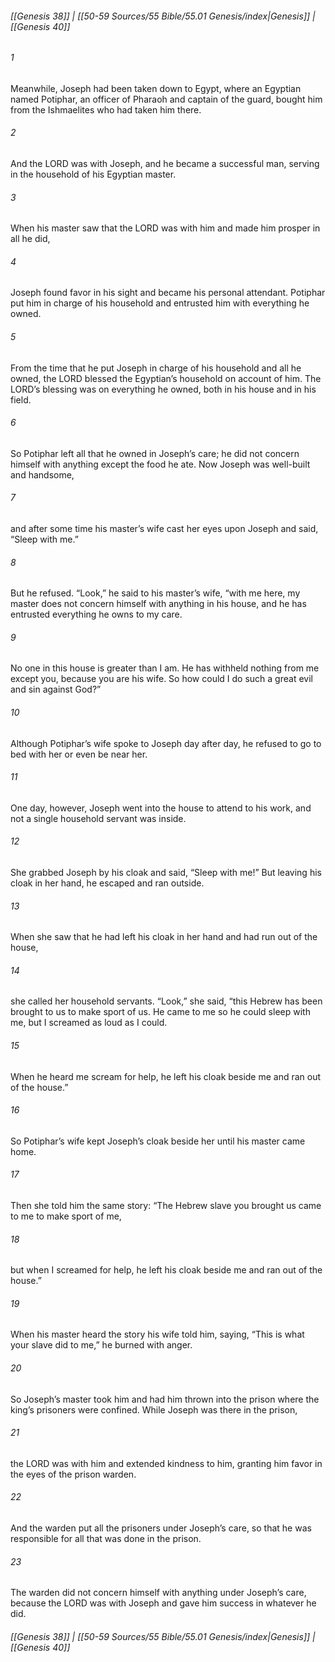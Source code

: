 
###### [[Genesis 38]] | [[50-59 Sources/55 Bible/55.01 Genesis/index|Genesis]] | [[Genesis 40]]

###### 1
Meanwhile, Joseph had been taken down to Egypt, where an Egyptian named Potiphar, an officer of Pharaoh and captain of the guard, bought him from the Ishmaelites who had taken him there.
###### 2
And the LORD was with Joseph, and he became a successful man, serving in the household of his Egyptian master.
###### 3
When his master saw that the LORD was with him and made him prosper in all he did,
###### 4
Joseph found favor in his sight and became his personal attendant. Potiphar put him in charge of his household and entrusted him with everything he owned.
###### 5
From the time that he put Joseph in charge of his household and all he owned, the LORD blessed the Egyptian’s household on account of him. The LORD’s blessing was on everything he owned, both in his house and in his field.
###### 6
So Potiphar left all that he owned in Joseph’s care; he did not concern himself with anything except the food he ate. Now Joseph was well-built and handsome,
###### 7
and after some time his master’s wife cast her eyes upon Joseph and said, “Sleep with me.”
###### 8
But he refused. “Look,” he said to his master’s wife, “with me here, my master does not concern himself with anything in his house, and he has entrusted everything he owns to my care.
###### 9
No one in this house is greater than I am. He has withheld nothing from me except you, because you are his wife. So how could I do such a great evil and sin against God?”
###### 10
Although Potiphar’s wife spoke to Joseph day after day, he refused to go to bed with her or even be near her.
###### 11
One day, however, Joseph went into the house to attend to his work, and not a single household servant was inside.
###### 12
She grabbed Joseph by his cloak and said, “Sleep with me!” But leaving his cloak in her hand, he escaped and ran outside.
###### 13
When she saw that he had left his cloak in her hand and had run out of the house,
###### 14
she called her household servants. “Look,” she said, “this Hebrew has been brought to us to make sport of us. He came to me so he could sleep with me, but I screamed as loud as I could.
###### 15
When he heard me scream for help, he left his cloak beside me and ran out of the house.”
###### 16
So Potiphar’s wife kept Joseph’s cloak beside her until his master came home.
###### 17
Then she told him the same story: “The Hebrew slave you brought us came to me to make sport of me,
###### 18
but when I screamed for help, he left his cloak beside me and ran out of the house.”
###### 19
When his master heard the story his wife told him, saying, “This is what your slave did to me,” he burned with anger.
###### 20
So Joseph’s master took him and had him thrown into the prison where the king’s prisoners were confined. While Joseph was there in the prison,
###### 21
the LORD was with him and extended kindness to him, granting him favor in the eyes of the prison warden.
###### 22
And the warden put all the prisoners under Joseph’s care, so that he was responsible for all that was done in the prison.
###### 23
The warden did not concern himself with anything under Joseph’s care, because the LORD was with Joseph and gave him success in whatever he did.

###### [[Genesis 38]] | [[50-59 Sources/55 Bible/55.01 Genesis/index|Genesis]] | [[Genesis 40]]
